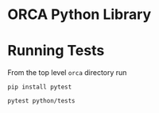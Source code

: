 # ORCA Python Library

# Running Tests
From the top level `orca` directory run 

```
pip install pytest

pytest python/tests
```